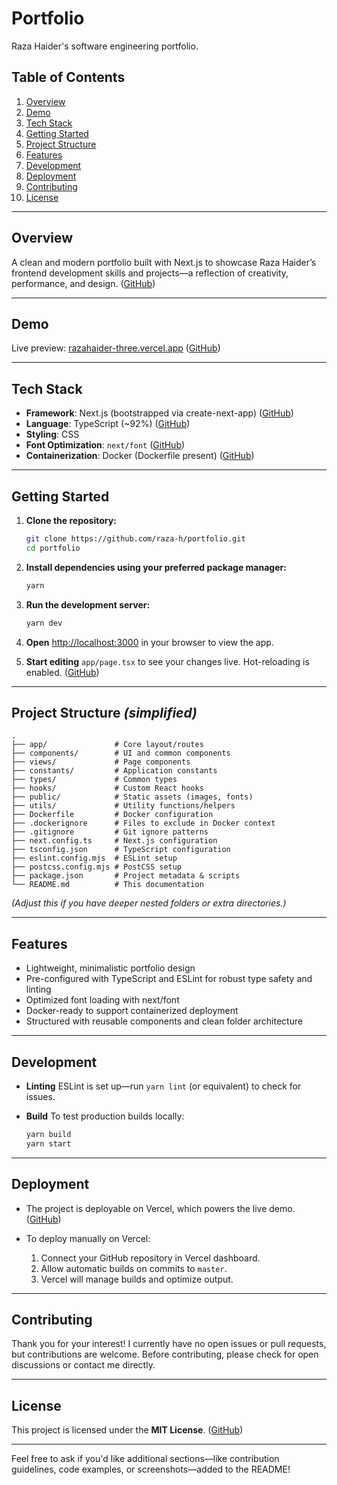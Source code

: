 # Portfolio

Raza Haider's software engineering portfolio.

## Table of Contents

1. [Overview](#overview)
2. [Demo](#demo)
3. [Tech Stack](#tech-stack)
4. [Getting Started](#getting-started)
5. [Project Structure](#project-structure)
6. [Features](#features)
7. [Development](#development)
8. [Deployment](#deployment)
9. [Contributing](#contributing)
10. [License](#license)

---

## Overview

A clean and modern portfolio built with Next.js to showcase Raza Haider’s frontend development skills and projects—a reflection of creativity, performance, and design. ([GitHub][1])

---

## Demo

Live preview: [razahaider-three.vercel.app](https://razahaider-three.vercel.app) ([GitHub][1])

---

## Tech Stack

* **Framework**: Next.js (bootstrapped via create-next-app) ([GitHub][1])
* **Language**: TypeScript (\~92%) ([GitHub][1])
* **Styling**: CSS
* **Font Optimization**: `next/font` ([GitHub][1])
* **Containerization**: Docker (Dockerfile present) ([GitHub][1])

---

## Getting Started

1. **Clone the repository:**

   ```bash
   git clone https://github.com/raza-h/portfolio.git
   cd portfolio
   ```

2. **Install dependencies using your preferred package manager:**

   ```bash
   yarn
   ```

3. **Run the development server:**

   ```bash
   yarn dev
   ```

4. **Open** [http://localhost:3000](http://localhost:3000) in your browser to view the app.

5. **Start editing** `app/page.tsx` to see your changes live. Hot-reloading is enabled. ([GitHub][1])

---

## Project Structure *(simplified)*

```
.
├── app/               # Core layout/routes
├── components/        # UI and common components
├── views/             # Page components
├── constants/         # Application constants
├── types/             # Common types
├── hooks/             # Custom React hooks
├── public/            # Static assets (images, fonts)
├── utils/             # Utility functions/helpers
├── Dockerfile         # Docker configuration
├── .dockerignore      # Files to exclude in Docker context
├── .gitignore         # Git ignore patterns
├── next.config.ts     # Next.js configuration
├── tsconfig.json      # TypeScript configuration
├── eslint.config.mjs  # ESLint setup
├── postcss.config.mjs # PostCSS setup
├── package.json       # Project metadata & scripts
└── README.md          # This documentation
```

*(Adjust this if you have deeper nested folders or extra directories.)*

---

## Features

* Lightweight, minimalistic portfolio design
* Pre-configured with TypeScript and ESLint for robust type safety and linting
* Optimized font loading with next/font
* Docker-ready to support containerized deployment
* Structured with reusable components and clean folder architecture

---

## Development

* **Linting**
  ESLint is set up—run `yarn lint` (or equivalent) to check for issues.


* **Build**
  To test production builds locally:

  ```bash
  yarn build
  yarn start
  ```

---

## Deployment

* The project is deployable on Vercel, which powers the live demo. ([GitHub][1])
* To deploy manually on Vercel:

  1. Connect your GitHub repository in Vercel dashboard.
  2. Allow automatic builds on commits to `master`.
  3. Vercel will manage builds and optimize output.

---

## Contributing

Thank you for your interest! I currently have no open issues or pull requests, but contributions are welcome. Before contributing, please check for open discussions or contact me directly.

---

## License

This project is licensed under the **MIT License**. ([GitHub][1])

---

Feel free to ask if you'd like additional sections—like contribution guidelines, code examples, or screenshots—added to the README!

[1]: https://github.com/raza-h/portfolio "GitHub - raza-h/portfolio: Raza Haider's software engineering portfolio."
